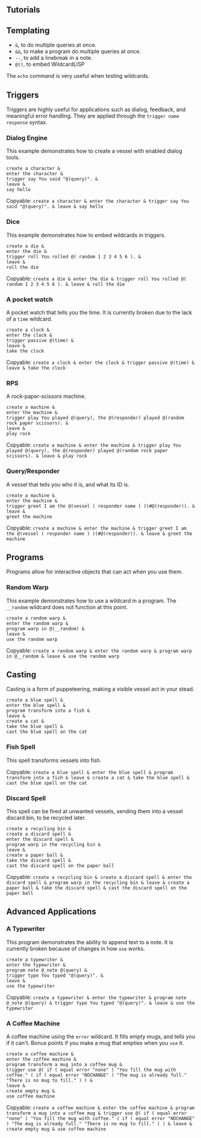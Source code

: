 ## Tutorials

## Templating

-   `&`, to do multiple queries at once.
-   `&&`, to make a program do multiple queries at once.
-   `--`, to add a linebreak in a note.
-   `@()`, to embed WildcardLISP

The `echo` command is very useful when testing wildcards.

## Triggers

Triggers are highly useful for applications such as dialog, feedback, and meaningful error handling. They are applied through the `trigger name response` syntax.

### Dialog Engine

This example demonstrates how to create a vessel with enabled dialog tools.

    create a character &
    enter the character &
    trigger say You said "@(query)". &
    leave &
    say hello

Copyable:
`create a character & enter the character & trigger say You said "@(query)". & leave & say hello`

### Dice

This example demonstrates how to embed wildcards in triggers.

    create a die &
    enter the die &
    trigger roll You rolled @( random 1 2 3 4 5 6 ). &
    leave &
    roll the die

Copyable:
`create a die & enter the die & trigger roll You rolled @( random 1 2 3 4 5 6 ). & leave & roll the die`

### A pocket watch

A pocket watch that tells you the time. It is currently broken due to the lack of a `time` wildcard.

    create a clock &
    enter the clock &
    trigger passive @(time) &
    leave &
    take the clock

Copyable:
`create a clock & enter the clock & trigger passive @(time) & leave & take the clock`

### RPS

A rock-paper-scissors machine.

    create a machine &
    enter the machine &
    trigger play You played @(query), the @(responder) played @(random rock paper scissors). &
    leave &
    play rock

Copyable:
`create a machine & enter the machine & trigger play You played @(query), the @(responder) played @(random rock paper scissors). & leave & play rock`

### Query/Responder

A vessel that tells you who it is, and what its ID is.

    create a machine &
    enter the machine &
    trigger greet I am the @(vessel ( responder name ) )(#@(responder)). &
    leave &
    greet the machine

Copyable:
`create a machine & enter the machine & trigger greet I am the @(vessel ( responder name ) )(#@(responder)). & leave & greet the machine`

## Programs

Programs allow for interactive objects that can act when you use them.

### Random Warp

This example demonstrates how to use a wildcard in a program. The `__random` wildcard does not function at this point.

    create a random warp &
    enter the random warp &
    program warp in @(__random) &
    leave &
    use the random warp

Copyable:
`create a random warp & enter the random warp & program warp in @__random & leave & use the random warp`

## Casting

Casting is a form of puppeteering, making a visible vessel act in your stead.

    create a blue spell &
    enter the blue spell &
    program transform into a fish &
    leave &
    create a cat &
    take the blue spell &
    cast the blue spell on the cat

### Fish Spell

This spell transforms vessels into fish.

Copyable:
`create a blue spell & enter the blue spell & program transform into a fish & leave & create a cat & take the blue spell & cast the blue spell on the cat`

### Discard Spell

This spell can be fired at unwanted vessels, sending them into a vessel discard bin, to be recycled later.

    create a recycling bin &
    create a discard spell &
    enter the discard spell &
    program warp in the recycling bin &
    leave &
    create a paper ball &
    take the discard spell &
    cast the discard spell on the paper ball

Copyable:
`create a recycling bin & create a discard spell & enter the discard spell & program warp in the recycling bin & leave & create a paper ball & take the discard spell & cast the discard spell on the paper ball`

## Advanced Applications

### A Typewriter

This program demonstrates the ability to append text to a note. It is currently broken because of changes in how `use` works.

    create a typewriter &
    enter the typewriter &
    program note @_note @(query) &
    trigger type You typed "@(query)". &
    leave &
    use the typewriter

Copyable:
`create a typewriter & enter the typewriter & program note @_note @(query) & trigger type You typed "@(query)". & leave & use the typewriter`

### A Coffee Machine

A coffee machine using the `error` wildcard. It fills empty mugs, and tells you if it can't. Bonus points if you make a mug that empties when you `use` it.

    create a coffee machine &
    enter the coffee machine &
    program transform a mug into a coffee mug &
    trigger use @( if ( equal error "none" ) "You fill the mug with coffee." ( if ( equal error "NOCHANGE" ) "The mug is already full." "There is no mug to fill." ) ) &
    leave &
    create empty mug &
    use coffee machine

Copyable:
`create a coffee machine & enter the coffee machine & program transform a mug into a coffee mug & trigger use @( if ( equal error "none" ) "You fill the mug with coffee." ( if ( equal error "NOCHANGE" ) "The mug is already full." "There is no mug to fill." ) ) & leave & create empty mug & use coffee machine`

